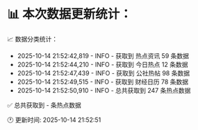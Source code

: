 📊 本次数据更新统计：
==========================

📈 数据分类统计：
- 2025-10-14 21:52:42,819 - INFO - 获取到 热点资讯 59 条数据
- 2025-10-14 21:52:44,210 - INFO - 获取到 今日热点 12 条数据
- 2025-10-14 21:52:47,439 - INFO - 获取到 公社热帖 98 条数据
- 2025-10-14 21:52:49,515 - INFO - 获取到 财经日历 78 条数据
- 2025-10-14 21:52:50,910 - INFO - 总共获取到 247 条热点数据

✅ 总共获取到 - 条热点数据

🕐 更新时间: 2025-10-14 21:52:51
